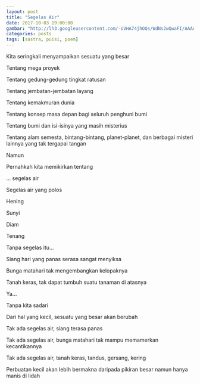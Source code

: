 ```yaml
---
layout: post
title: "Segelas Air"
date: 2017-10-03 19:00:00
gambar: "http://lh3.googleusercontent.com/-UVHA74jhOQs/WdNs2wQwaFI/AAAAAAAACX4/_VRvNNuXUooXD5tWqgGr_SiUx7B_CWkrgCLcBGAs/h120/181587102.jpg"
categories: posts
tags: [sastra, puisi, poem]
---
```


Kita seringkali menyampaikan sesuatu yang besar

Tentang mega proyek

Tentang gedung-gedung tingkat ratusan

Tentang jembatan-jembatan layang

Tentang kemakmuran dunia

Tentang konsep masa depan bagi seluruh penghuni bumi

Tentang bumi dan isi-isinya yang masih misterius

Tentang alam semesta, bintang-bintang, planet-planet, dan berbagai misteri lainnya yang tak tergapai tangan

Namun

Pernahkah kita memikirkan tentang

... segelas air

Segelas air yang polos

Hening

Sunyi

Diam

Tenang

Tanpa segelas itu...

Siang hari yang panas serasa sangat menyiksa

Bunga matahari tak mengembangkan kelopaknya

Tanah keras, tak dapat tumbuh suatu tanaman di atasnya

Ya...

Tanpa kita sadari

Dari hal yang kecil, sesuatu yang besar akan berubah

Tak ada segelas air, siang terasa panas

Tak ada segelas air, bunga matahari tak mampu memamerkan kecantikannya

Tak ada segelas air, tanah keras, tandus, gersang, kering

Perbuatan kecil akan lebih bermakna daripada pikiran besar namun hanya manis di lidah